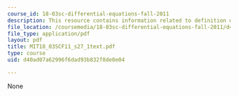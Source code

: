 ```yaml
---
course_id: 18-03sc-differential-equations-fall-2011
description: This resource contains information related to definition of laplace transform.
file_location: /coursemedia/18-03sc-differential-equations-fall-2011/d40ad07a62996f6dad93b832f8de0e04_MIT18_03SCF11_s27_1text.pdf
file_type: application/pdf
layout: pdf
title: MIT18_03SCF11_s27_1text.pdf
type: course
uid: d40ad07a62996f6dad93b832f8de0e04

---
```

None